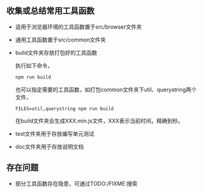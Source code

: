 ## 收集或总结常用工具函数
- 适用于浏览器环境的工具函数置于src/browser文件夹

- 通用工具函数置于src/common文件夹

- build文件夹存放打包好的工具函数

	执行如下命令，

	```bash
	npm run build
	```

  也可以指定需要的工具函数，如打包common文件夹下util、querystring两个文件，

  ```base
  FILES=util,querystring npm run build
  ```

	在build文件夹会生成XXX.min.js文件，XXX表示当前时间，精确到秒。

- test文件夹用于存放编写单元测试

- doc文件夹用于存放说明文档

## 存在问题
- 部分工具函数存在隐患，可通过TODO:/FIXME:搜索
